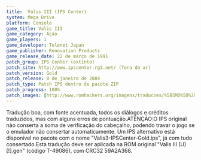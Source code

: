 ```yaml
---
title:  Valis III (IPS Center)
system: Mega Drive
platform: Console
game_title: Valis III
game_category: Ação
game_players: 1
game_developer: Telenet Japan
game_publisher: Renovation Products
game_release_date: 22 de março de 1991
patch_group: IPS Center (extinto)
patch_site: http://www.ipscenter.rg3.net/ (fora do ar)
patch_version: Gold
patch_release: 8 de janeiro de 2004
patch_type: Patch IPS dentro de pacote ZIP
patch_progress: 100%
patch_images: [http://www.romhackers.org/imagens/traducoes/%5BSMD%5D%20Valis%20III%20-%20Dark%20Heaven%20Traducoes%20e%20IPS%20Center%20-%201.png,http://www.romhackers.org/imagens/traducoes/%5BSMD%5D%20Valis%20III%20-%20IPS%20Center%20-%202.png,http://www.romhackers.org/imagens/traducoes/%5BSMD%5D%20Valis%20III%20-%20IPS%20Center%20-%203.png]
---
```

Tradução boa, com fonte acentuada, todos os diálogos e créditos traduzidos, mas com alguns erros de pontuação.ATENÇÃO:O IPS original não conserta a soma de verificação do cabeçalho, podendo travar o jogo se o emulador não consertar automaticamente. Um IPS alternativo está disponível no pacote com o nome "Valis3-IPSCenter-Gold.ips", já com tudo consertado.Esta tradução deve ser aplicada na ROM original "Valis III (U) [!].gen" (código T-49086), com CRC32 59A2A368.